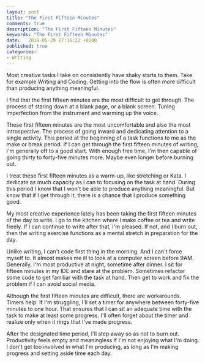 ```yaml
---
layout: post
title: "The First Fifteen Minutes"
comments: true
description: "The First Fifteen Minutes"
keywords: "The First Fifteen Minutes"
date:   2018-05-29 17:16:22 +0200
published: true
categories:
- Writing
---
```


Most creative tasks I take on consistently have shaky starts to them.  Take for example Writing and Coding. Getting into the flow is often more difficult than producing anything meaningful. 

I find that the first fifteen minutes are the most difficult to get through. The process of staring down at a blank page, or a blank screen. Tuning imperfection from the instrument and warming up the voice.

These first fifteen minutes are the most uncomfortable and also the most introspective. The process of going inward and dedicating attention to a single activity. This period at the beginning of a task functions to me as the make or break period. If I can get through the first fifteen minutes of writing, I'm generally off to a good start. With enough free time, I'm then capable of going thirty to forty-five minutes more. Maybe even longer before burning out.

I treat these first fifteen minutes as a warm-up, like stretching or Kata. I dedicate as much capacity as I can to focusing on the task at hand. During this period I know that I won't be able to produce anything meaningful. But know that if I get through it, there is a chance that I produce something good.

My most creative experience lately has been taking the first fifteen minutes of the day to write. I go to the kitchen where I make coffee or tea and write freely.  If I can continue to write after that, I'm pleased. If not, and I burn out, then the writing exercise functions as a mental stretch in preparation for the day. 

Unlike writing, I can't code first thing in the morning. And I can't force myself to. It almost makes me ill to look at a computer screen before 9AM. Generally, I'm most productive at night, sometime after dinner. I sit for fifteen minutes in my IDE and stare at the problem. Sometimes refactor some code to get familiar with the task at hand. Then get to work and fix the problem if I can avoid social media. 

Although the first fifteen minutes are difficult, there are workarounds. Timers help. If I'm struggling, I'll set a timer for anywhere between forty-five minutes to one hour. That ensures that I can sit an adequate time with the task to make at least some progress. I'll often forget about the timer and realize only when it rings that I've made progress.

After the designated time period, I'll step away so as not to burn out. Productivity feels empty and meaningless if I'm not enjoying what I'm doing. I don't get too involved in what I'm producing, as long as I'm making progress and setting aside time each day.
